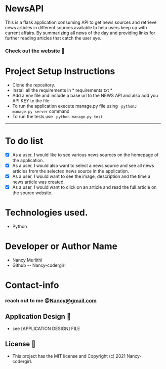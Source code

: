 # NewsAPI
This is a flask application consuming API to get news sources and retrieve news articles in different sources available to help users keep up with current affairs. By summarizing  all news of the day and providing links for further reading articles that catch the user eye. 

### Check out the website :stars: 



# Project Setup Instructions

* Clone the repository.
* Install all the requirements in * requirements.txt *
* Add a env file and include a base url to the NEWS API and also add you API KEY to the file
* To run the application execute manage.py file using <code> python3 manage.py server</code> command 
* To run the tests use <code> python manage.py test </code>

----------------------------------------------------------

# To do list
- [X] As a user, I would like to see various news sources on the homepage of the application.
- [X] As a user, I would also want to select a news source and see all news articles from the selected news source in the application.
- [X] As a user, I would want to see the image, description and the time a news article was created.
- [X] As a user, I would want to click on an article and read the full article on the source website.

# Technologies used.
- Python


# Developer or Author Name
- Nancy Muriithi
- Github -- Nancy-codergirl

# Contact-info
### reach out to me @Nancy@gmail.com

## Application Design :link:
* see [APPLICATION DESIGN] FILE
## License :link:
* This project has the MIT license and Copyright (c) 2021 Nancy-codergirl.